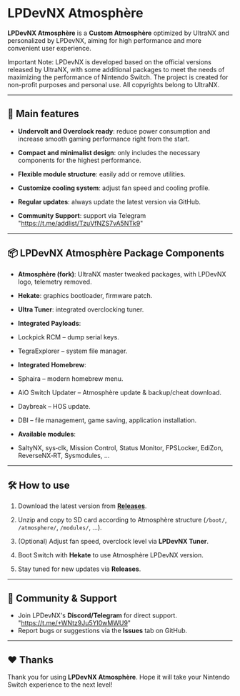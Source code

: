 # LPDevNX Atmosphère

**LPDevNX Atmosphère** is a **Custom Atmosphère** optimized by UltraNX and personalized by LPDevNX, aiming for high performance and more convenient user experience.

Important Note:
LPDevNX is developed based on the official versions released by UltraNX, with some additional packages to meet the needs of maximizing the performance of Nintendo Switch.
The project is created for non-profit purposes and personal use.
All copyrights belong to UltraNX.

---

## 🚀 Main features

- **Undervolt and Overclock ready**: reduce power consumption and increase smooth gaming performance right from the start.

- **Compact and minimalist design**: only includes the necessary components for the highest performance.

- **Flexible module structure**: easily add or remove utilities.

- **Customize cooling system**: adjust fan speed and cooling profile.

- **Regular updates**: always update the latest version via GitHub.
- **Community Support**: support via Telegram "https://t.me/addlist/TzuVfNZS7vA5NTk9"

---

## 📦 LPDevNX Atmosphère Package Components

- **Atmosphère (fork)**: UltraNX master tweaked packages, with LPDevNX logo, telemetry removed.

- **Hekate**: graphics bootloader, firmware patch.

- **Ultra Tuner**: integrated overclocking tuner.

- **Integrated Payloads**:
- Lockpick RCM – dump serial keys.

- TegraExplorer – system file manager.

- **Integrated Homebrew**:
- Sphaira – modern homebrew menu.

- AiO Switch Updater – Atmosphère update & backup/cheat download.

- Daybreak – HOS update.

- DBI – file management, game saving, application installation.
- **Available modules**:

- SaltyNX, sys‑clk, Mission Control, Status Monitor, FPSLocker, EdiZon, ReverseNX‑RT, Sysmodules, ...

---

## 🛠 How to use

1. Download the latest version from **[Releases](https://github.com/LPhamDev97/LPDevNX/releases/latest)**.

2. Unzip and copy to SD card according to Atmosphère structure (`/boot/`, `/atmosphere/`, `/modules/`, ...).
3. (Optional) Adjust fan speed, overclock level via **LPDevNX Tuner**.
4. Boot Switch with **Hekate** to use Atmosphère LPDevNX version.

5. Stay tuned for new updates via **Releases**.

---

## 💬 Community & Support

- Join LPDevNX's **Discord/Telegram** for direct support. "https://t.me/+WNtz9Ju5Yl0wMWU9"
- Report bugs or suggestions via the **Issues** tab on GitHub.

---

## ❤️ Thanks

Thank you for using **LPDevNX Atmosphère**. Hope it will take your Nintendo Switch experience to the next level!
